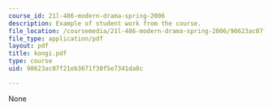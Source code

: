 ```yaml
---
course_id: 21l-486-modern-drama-spring-2006
description: Example of student work from the course.
file_location: /coursemedia/21l-486-modern-drama-spring-2006/90623ac07f21eb3671f30f5e7341da8c_kongi.pdf
file_type: application/pdf
layout: pdf
title: kongi.pdf
type: course
uid: 90623ac07f21eb3671f30f5e7341da8c

---
```

None